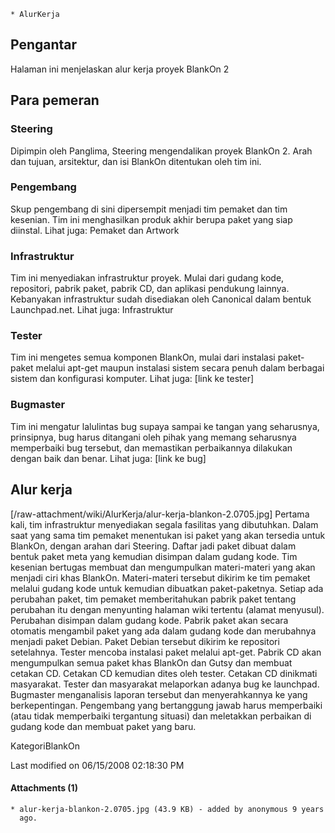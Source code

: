     * AlurKerja

## Pengantar
Halaman ini menjelaskan alur kerja proyek BlankOn 2
## Para pemeran
### Steering
Dipimpin oleh Panglima, Steering mengendalikan proyek BlankOn 2. Arah dan
tujuan, arsitektur, dan isi BlankOn ditentukan oleh tim ini.
### Pengembang
Skup pengembang di sini dipersempit menjadi tim pemaket dan tim kesenian. Tim
ini menghasilkan produk akhir berupa paket yang siap diinstal.
Lihat juga: Pemaket dan Artwork
### Infrastruktur
Tim ini menyediakan infrastruktur proyek. Mulai dari gudang kode, repositori,
pabrik paket, pabrik CD, dan aplikasi pendukung lainnya. Kebanyakan
infrastruktur sudah disediakan oleh Canonical dalam bentuk Launchpad.net.
Lihat juga: Infrastruktur
### Tester
Tim ini mengetes semua komponen BlankOn, mulai dari instalasi paket-paket
melalui apt-get maupun instalasi sistem secara penuh dalam berbagai sistem dan
konfigurasi komputer.
Lihat juga: [link ke tester]
### Bugmaster
Tim ini mengatur lalulintas bug supaya sampai ke tangan yang seharusnya,
prinsipnya, bug harus ditangani oleh pihak yang memang seharusnya memperbaiki
bug tersebut, dan memastikan perbaikannya dilakukan dengan baik dan benar.
Lihat juga: [link ke bug]
## Alur kerja
[/raw-attachment/wiki/AlurKerja/alur-kerja-blankon-2.0705.jpg]
Pertama kali, tim infrastruktur menyediakan segala fasilitas yang dibutuhkan.
Dalam saat yang sama tim pemaket menentukan isi paket yang akan tersedia untuk
BlankOn, dengan arahan dari Steering. Daftar jadi paket dibuat dalam bentuk
paket meta yang kemudian disimpan dalam gudang kode.
Tim kesenian bertugas membuat dan mengumpulkan materi-materi yang akan menjadi
ciri khas BlankOn. Materi-materi tersebut dikirim ke tim pemaket melalui gudang
kode untuk kemudian dibuatkan paket-paketnya.
Setiap ada perubahan paket, tim pemaket memberitahukan pabrik paket tentang
perubahan itu dengan menyunting halaman wiki tertentu (alamat menyusul).
Perubahan disimpan dalam gudang kode.
Pabrik paket akan secara otomatis mengambil paket yang ada dalam gudang kode
dan merubahnya menjadi paket Debian. Paket Debian tersebut dikirim ke
repositori setelahnya.
Tester mencoba instalasi paket melalui apt-get.
Pabrik CD akan mengumpulkan semua paket khas BlankOn dan Gutsy dan membuat
cetakan CD.
Cetakan CD kemudian dites oleh tester.
Cetakan CD dinikmati masyarakat.
Tester dan masyarakat melaporkan adanya bug ke launchpad.
Bugmaster menganalisis laporan tersebut dan menyerahkannya ke yang
berkepentingan. Pengembang yang bertanggung jawab harus memperbaiki (atau tidak
memperbaiki tergantung situasi) dan meletakkan perbaikan di gudang kode dan
membuat paket yang baru.

KategoriBlankOn

Last modified on 06/15/2008 02:18:30 PM
#### Attachments (1)
    * alur-kerja-blankon-2.0705.jpg​ (43.9 KB) - added by anonymous 9 years
      ago.

